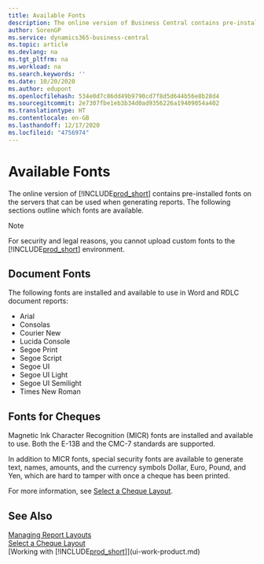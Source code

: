 ```yaml
---
title: Available Fonts
description: The online version of Business Central contains pre-installed fonts on the servers that can be used when generating reports.
author: SorenGP
ms.service: dynamics365-business-central
ms.topic: article
ms.devlang: na
ms.tgt_pltfrm: na
ms.workload: na
ms.search.keywords: ''
ms.date: 10/20/2020
ms.author: edupont
ms.openlocfilehash: 534e0d7c86dd49b9790cd7f8d5d644b56e8b28d4
ms.sourcegitcommit: 2e7307fbe1eb3b34d0ad9356226a19409054a402
ms.translationtype: HT
ms.contentlocale: en-GB
ms.lasthandoff: 12/17/2020
ms.locfileid: "4756974"
---
```

# <a name="available-fonts"></a>Available Fonts

The online version of [!INCLUDE[prod_short](includes/prod_short.md)] contains pre-installed fonts on the servers that can be used when generating reports. The following sections outline which fonts are available.

> [!NOTE]
> For security and legal reasons, you cannot upload custom fonts to the [!INCLUDE[prod_short](includes/prod_short.md)] environment.

## <a name="document-fonts"></a>Document Fonts

The following fonts are installed and available to use in Word and RDLC document reports:

* Arial
* Consolas
* Courier New
* Lucida Console
* Segoe Print
* Segoe Script
* Segoe UI
* Segoe UI Light
* Segoe UI Semilight
* Times New Roman

## <a name="fonts-for-checks"></a>Fonts for Cheques

Magnetic Ink Character Recognition (MICR) fonts are installed and available to use. Both the E-13B and the CMC-7 standards are supported.  

In addition to MICR fonts, special security fonts are available to generate text, names, amounts, and the currency symbols Dollar, Euro, Pound, and Yen, which are hard to tamper with once a cheque has been printed.  

For more information, see [Select a Cheque Layout](finance-how-define-check-layouts.md).  

## <a name="see-also"></a>See Also

[Managing Report Layouts](ui-manage-report-layouts.md)  
[Select a Cheque Layout](finance-how-define-check-layouts.md)  
[Working with [!INCLUDE[prod_short](includes/prod_short.md)]](ui-work-product.md)
